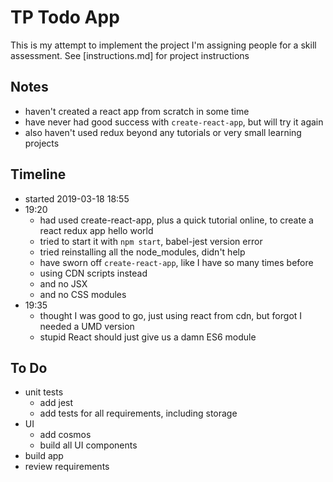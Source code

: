 

# TP Todo App

This is my attempt to implement the project I'm assigning people for a skill assessment. See [instructions.md] for project instructions

## Notes

- haven't created a react app from scratch in some time
- have never had good success with `create-react-app`, but will try it again
- also haven't used redux beyond any tutorials or very small learning projects

## Timeline

- started 2019-03-18 18:55
- 19:20
    - had used create-react-app, plus a quick tutorial online, to create a react redux app hello world
    - tried to start it with `npm start`, babel-jest version error
    - tried reinstalling all the node_modules, didn't help
    - have sworn off `create-react-app`, like I have so many times before
    - using CDN scripts instead
    - and no JSX
    - and no CSS modules
- 19:35
    - thought I was good to go, just using react from cdn, but forgot I needed a UMD version
    - stupid React should just give us a damn ES6 module


## To Do

- unit tests
    - add jest
    - add tests for all requirements, including storage
- UI
    - add cosmos
    - build all UI components
- build app
- review requirements